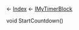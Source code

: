 ← [Index](Api-Index) ← [IMyTimerBlock](SpaceEngineers.Game.ModAPI.Ingame.IMyTimerBlock)

void StartCountdown()
